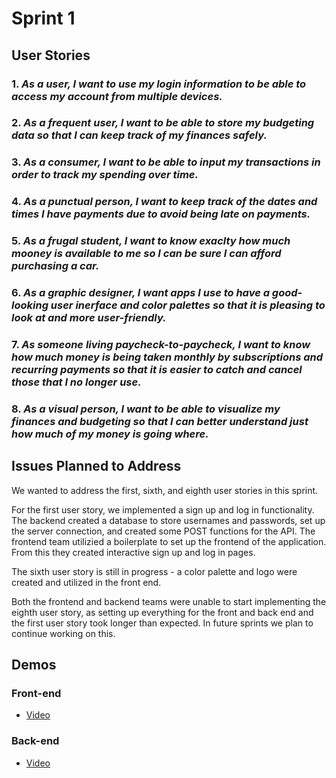 # Sprint 1

## User Stories

### 1. *As a user, I want to use my login information to be able to access my account from multiple devices.*

### 2. *As a frequent user, I want to be able to store my budgeting data so that I can keep track of my finances safely.*

### 3. *As a consumer, I want to be able to input my transactions in order to track my spending over time.*

### 4. *As a punctual person, I want to keep track of the dates and times I have payments due to avoid being late on payments.*

### 5. *As a frugal student, I want to know exaclty how much mooney is available to me so I can be sure I can afford purchasing a car.*

### 6. *As a graphic designer, I want apps I use to have a good-looking user inerface and color palettes so that it is pleasing to look at and more user-friendly.*

### 7. *As someone living paycheck-to-paycheck, I want to know how much money is being taken monthly by subscriptions and recurring payments so that it is easier to catch and cancel those that I no longer use.*

### 8. *As a visual person, I want to be able to visualize my finances and budgeting so that I can better understand just how much of my money is going where.*

## Issues Planned to Address

We wanted to address the first, sixth, and eighth user stories in this sprint. 

For the first user story, we implemented a sign up and log in functionality. The backend created a database to store usernames and passwords, set up the server connection, and created some POST functions for the API. The frontend team utilizied a boilerplate to set up the frontend of the application. From this they created interactive sign up and log in pages.

The sixth user story is still in progress - a color palette and logo were created and utilized in the front end.

Both the frontend and backend teams were unable to start implementing the eighth user story, as setting up everything for the front and back end and the first user story took longer than expected. In future sprints we plan to continue working on this.

## Demos

### Front-end
- [Video](https://user-images.githubusercontent.com/92817377/217709080-1c9cba5f-0502-4329-802d-300ddc52e9f3.mp4)

### Back-end
- [Video](https://drive.google.com/file/d/1aGOP_3g5GtZbd7vre85zTHZHbR1fdDt0/view?usp=sharing)

